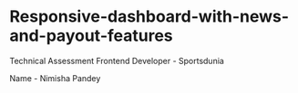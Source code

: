 # Responsive-dashboard-with-news-and-payout-features

Technical Assessment Frontend Developer - Sportsdunia

Name - Nimisha Pandey

